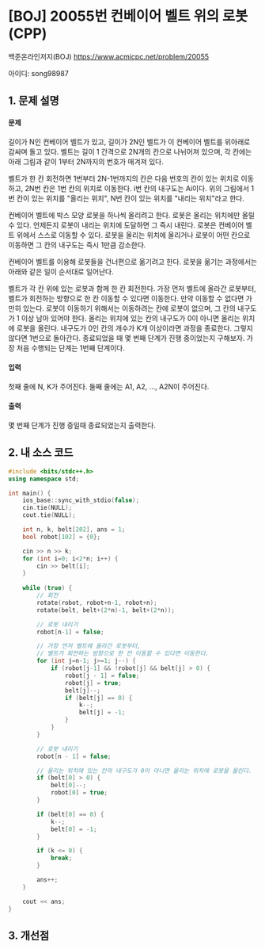 # [BOJ] 20055번 컨베이어 벨트 위의 로봇 (CPP)


백준온라인저지(BOJ) https://www.acmicpc.net/problem/20055


아이디: song98987


## 1. 문제 설명

#### 문제
길이가 N인 컨베이어 벨트가 있고, 길이가 2N인 벨트가 이 컨베이어 벨트를 위아래로 감싸며 돌고 있다. 벨트는 길이 1 간격으로 2N개의 칸으로 나뉘어져 있으며, 각 칸에는 아래 그림과 같이 1부터 2N까지의 번호가 매겨져 있다.



벨트가 한 칸 회전하면 1번부터 2N-1번까지의 칸은 다음 번호의 칸이 있는 위치로 이동하고, 2N번 칸은 1번 칸의 위치로 이동한다. i번 칸의 내구도는 Ai이다. 위의 그림에서 1번 칸이 있는 위치를 "올리는 위치", N번 칸이 있는 위치를 "내리는 위치"라고 한다.

컨베이어 벨트에 박스 모양 로봇을 하나씩 올리려고 한다. 로봇은 올리는 위치에만 올릴 수 있다. 언제든지 로봇이 내리는 위치에 도달하면 그 즉시 내린다. 로봇은 컨베이어 벨트 위에서 스스로 이동할 수 있다. 로봇을 올리는 위치에 올리거나 로봇이 어떤 칸으로 이동하면 그 칸의 내구도는 즉시 1만큼 감소한다.

컨베이어 벨트를 이용해 로봇들을 건너편으로 옮기려고 한다. 로봇을 옮기는 과정에서는 아래와 같은 일이 순서대로 일어난다.

벨트가 각 칸 위에 있는 로봇과 함께 한 칸 회전한다.
가장 먼저 벨트에 올라간 로봇부터, 벨트가 회전하는 방향으로 한 칸 이동할 수 있다면 이동한다. 만약 이동할 수 없다면 가만히 있는다.
로봇이 이동하기 위해서는 이동하려는 칸에 로봇이 없으며, 그 칸의 내구도가 1 이상 남아 있어야 한다.
올리는 위치에 있는 칸의 내구도가 0이 아니면 올리는 위치에 로봇을 올린다.
내구도가 0인 칸의 개수가 K개 이상이라면 과정을 종료한다. 그렇지 않다면 1번으로 돌아간다.
종료되었을 때 몇 번째 단계가 진행 중이었는지 구해보자. 가장 처음 수행되는 단계는 1번째 단계이다.

#### 입력
첫째 줄에 N, K가 주어진다. 둘째 줄에는 A1, A2, ..., A2N이 주어진다.

#### 출력
몇 번째 단계가 진행 중일때 종료되었는지 출력한다.


## 2. 내 소스 코드

```c++
#include <bits/stdc++.h>
using namespace std;

int main() {
    ios_base::sync_with_stdio(false);
    cin.tie(NULL);
    cout.tie(NULL);

    int n, k, belt[202], ans = 1;
    bool robot[102] = {0};

    cin >> n >> k;
    for (int i=0; i<2*n; i++) {
        cin >> belt[i];
    }
    
    while (true) {
        // 회전
        rotate(robot, robot+n-1, robot+n);
        rotate(belt, belt+(2*n)-1, belt+(2*n));

        // 로봇 내리기
        robot[n-1] = false;

        // 가장 먼저 벨트에 올라간 로봇부터, 
        // 벨트가 회전하는 방향으로 한 칸 이동할 수 있다면 이동한다.
        for (int j=n-1; j>=1; j--) {
            if (robot[j-1] && !robot[j] && belt[j] > 0) {
                robot[j - 1] = false;
                robot[j] = true;
                belt[j]--;
                if (belt[j] == 0) {
                    k--;
                    belt[j] = -1;
                }
            }
        }

        // 로봇 내리기
        robot[n - 1] = false;

        // 올리는 위치에 있는 칸의 내구도가 0이 아니면 올리는 위치에 로봇을 올린다.
        if (belt[0] > 0) {
            belt[0]--;
            robot[0] = true;
        }

        if (belt[0] == 0) {
            k--;
            belt[0] = -1;
        }

        if (k <= 0) {
            break;
        }

        ans++;
    }

    cout << ans;
}
```

## 3. 개선점

